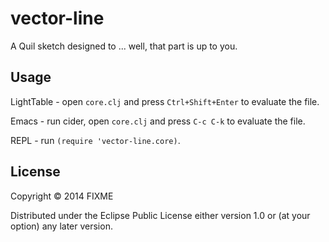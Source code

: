 # vector-line

A Quil sketch designed to ... well, that part is up to you.

## Usage

LightTable - open `core.clj` and press `Ctrl+Shift+Enter` to evaluate the file.

Emacs - run cider, open `core.clj` and press `C-c C-k` to evaluate the file.

REPL - run `(require 'vector-line.core)`.

## License

Copyright © 2014 FIXME

Distributed under the Eclipse Public License either version 1.0 or (at
your option) any later version.

